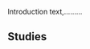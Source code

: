 
Introduction text,.........

## Studies

<div id="studies" class="d3table" data="data/study_catalog.tsv" cols="data/study_catalog.col"/>

